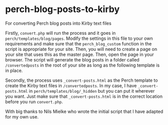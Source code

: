 # perch-blog-posts-to-kirby
For converting Perch blog posts into Kirby text files

Firstly, `convert.php` will run the process and it goes in `perch/templates/blog/pages`. Modify the settings in this file to your own requirements and make sure that the `perch_blog_custom` function in the script is appropriate for your site. Then, you will need to create a page on your site that uses this as the master page. Then, open the page in your browser. The script will generate the blog posts in a folder called `/convertedposts` in the root of your site as long as the following template is in place.

Secondly, the process uses `_convert-posts.html` as the Perch template to create the Kirby text files in `/convertedposts`. In my case, I have `_convert-posts.html` in `perch/templates/blog/_hidden` but you can put it wherever you want. Just make sure that `_convert-posts.html` is in the correct location before you run `convert.php`.

With big thanks to Nils Mielke who wrote the initial script that I have adapted for my own use.
